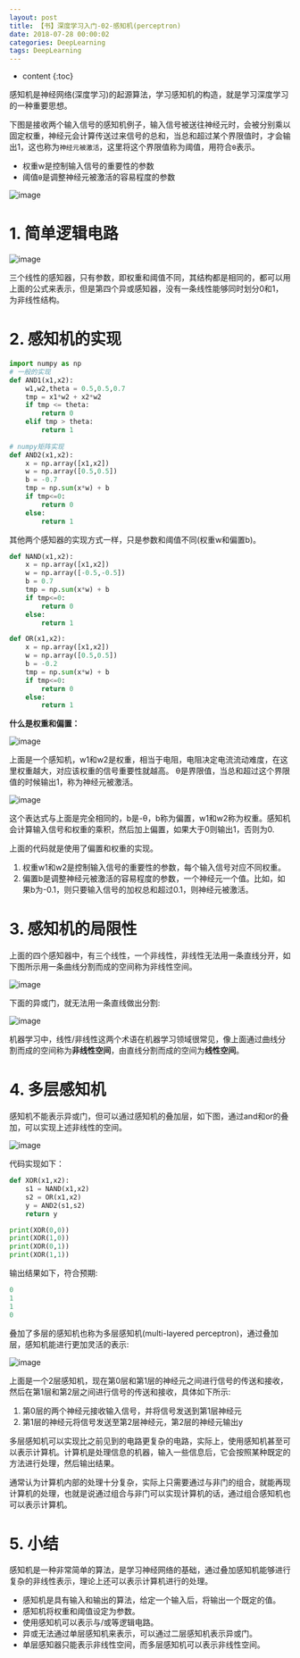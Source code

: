 ```yaml
---
layout: post
title: 【书】深度学习入门-02-感知机(perceptron)
date: 2018-07-28 00:00:02
categories: DeepLearning
tags: DeepLearning
---
```

* content
{:toc}

感知机是神经网络(深度学习)的起源算法，学习感知机的构造，就是学习深度学习的一种重要思想。

下图是接收两个输入信号的感知机例子，输入信号被送往神经元时，会被分别乘以固定权重，神经元会计算传送过来信号的总和，当总和超过某个界限值时，才会输出1，这也称为`神经元被激活`，这里将这个界限值称为阈值，用符合`θ`表示。
- 权重w是控制输入信号的重要性的参数
- 阈值`θ`是调整神经元被激活的容易程度的参数

![image](https://user-images.githubusercontent.com/18595935/43525940-0082e368-95de-11e8-820a-00246e9319c1.png)

# 1. 简单逻辑电路

![image](https://user-images.githubusercontent.com/18595935/43527991-e311a74c-95e2-11e8-8ee4-fabb865e2d5b.png)

三个线性的感知器，只有参数，即权重和阈值不同，其结构都是相同的，都可以用上面的公式来表示，但是第四个异或感知器，没有一条线性能够同时划分0和1，为非线性结构。

# 2. 感知机的实现

```python
import numpy as np
# 一般的实现
def AND1(x1,x2):
    w1,w2,theta = 0.5,0.5,0.7
    tmp = x1*w2 + x2*w2
    if tmp <= theta:
        return 0
    elif tmp > theta:
        return 1
    
# numpy矩阵实现
def AND2(x1,x2):
    x = np.array([x1,x2])
    w = np.array([0.5,0.5])
    b = -0.7
    tmp = np.sum(x*w) + b
    if tmp<=0:
        return 0
    else:
        return 1
```

其他两个感知器的实现方式一样，只是参数和阈值不同(权重w和偏置b)。

```python
def NAND(x1,x2):
    x = np.array([x1,x2])
    w = np.array([-0.5,-0.5])
    b = 0.7
    tmp = np.sum(x*w) + b
    if tmp<=0:
        return 0
    else:
        return 1

def OR(x1,x2):
    x = np.array([x1,x2])
    w = np.array([0.5,0.5])
    b = -0.2
    tmp = np.sum(x*w) + b
    if tmp<=0:
        return 0
    else:
        return 1
```

**什么是权重和偏置：**

![image](https://user-images.githubusercontent.com/18595935/51424236-733ce000-1c0e-11e9-9d0e-4a351a043817.png)

上面是一个感知机，w1和w2是权重，相当于电阻，电阻决定电流流动难度，在这里权重越大，对应该权重的信号重要性就越高。
θ是界限值，当总和超过这个界限值的时候输出1，称为神经元被激活。

![image](https://user-images.githubusercontent.com/18595935/51424281-cdd63c00-1c0e-11e9-9c13-e7d7a00b4a4f.png)

这个表达式与上面是完全相同的，b是-θ，b称为偏置，w1和w2称为权重。感知机会计算输入信号和权重的乘积，然后加上偏置，如果大于0则输出1，否则为0.

上面的代码就是使用了偏置和权重的实现。

1. 权重w1和w2是控制输入信号的重要性的参数，每个输入信号对应不同权重。
2. 偏置b是调整神经元被激活的容易程度的参数，一个神经元一个值。比如，如果b为-0.1，则只要输入信号的加权总和超过0.1，则神经元被激活。

# 3. 感知机的局限性

上面的四个感知器中，有三个线性，一个非线性，非线性无法用一条直线分开，如下图所示用一条曲线分割而成的空间称为非线性空间。

![image](https://user-images.githubusercontent.com/18595935/43528817-cf45a95a-95e4-11e8-97f7-a82b421c90c2.png)

下面的异或门，就无法用一条直线做出分割:

![image](https://user-images.githubusercontent.com/18595935/51424522-52768980-1c12-11e9-9467-630296ef948c.png)

机器学习中，线性/非线性这两个术语在机器学习领域很常见，像上面通过曲线分割而成的空间称为**非线性空间**，由直线分割而成的空间为**线性空间**。


# 4. 多层感知机

感知机不能表示异或门，但可以通过感知机的叠加层，如下图，通过and和or的叠加，可以实现上述非线性的空间。

![image](https://user-images.githubusercontent.com/18595935/43529463-53ceb620-95e6-11e8-88b6-070cdb5d3f1e.png)

代码实现如下：

```python
def XOR(x1,x2):
    s1 = NAND(x1,x2)
    s2 = OR(x1,x2)
    y = AND2(s1,s2)
    return y

print(XOR(0,0))
print(XOR(1,0))
print(XOR(0,1))
print(XOR(1,1))

```

输出结果如下，符合预期:

```python
0
1
1
0
```

叠加了多层的感知机也称为多层感知机(multi-layered perceptron)，通过叠加层，感知机能进行更加灵活的表示:

![image](https://user-images.githubusercontent.com/18595935/43529835-1a88ea92-95e7-11e8-8636-4651f5af00fb.png)

上面是一个2层感知机，现在第0层和第1层的神经元之间进行信号的传送和接收，然后在第1层和第2层之间进行信号的传送和接收，具体如下所示:

1. 第0层的两个神经元接收输入信号，并将信号发送到第1层神经元
2. 第1层的神经元将信号发送至第2层神经元，第2层的神经元输出y

多层感知机可以实现比之前见到的电路更复杂的电路，实际上，使用感知机甚至可以表示计算机。计算机是处理信息的机器，输入一些信息后，它会按照某种既定的方法进行处理，然后输出结果。

通常认为计算机内部的处理十分复杂，实际上只需要通过与非门的组合，就能再现计算机的处理，也就是说通过组合与非门可以实现计算机的话，通过组合感知机也可以表示计算机。

# 5. 小结

感知机是一种非常简单的算法，是学习神经网络的基础，通过叠加感知机能够进行复杂的非线性表示，理论上还可以表示计算机进行的处理。

- 感知机是具有输入和输出的算法，给定一个输入后，将输出一个既定的值。
- 感知机将权重和阈值设定为参数。
- 使用感知机可以表示与/或等逻辑电路。
- 异或无法通过单层感知机来表示，可以通过二层感知机表示异或门。
- 单层感知器只能表示非线性空间，而多层感知机可以表示非线性空间。
